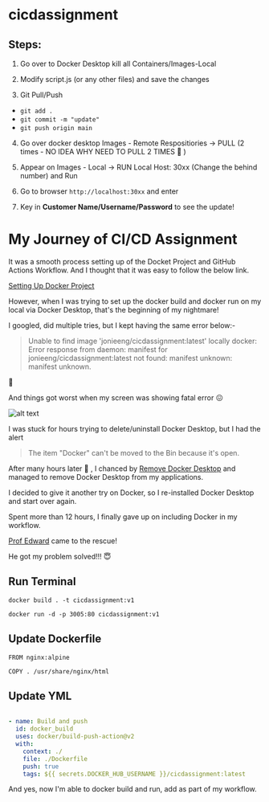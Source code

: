 # cicdassignment

## Steps:
1. Go over to Docker Desktop kill all Containers/Images-Local

2. Modify script.js (or any other files) and save the changes

3. Git Pull/Push
  - `git add .` 
  - `git commit -m "update"` 
  - `git push origin main`

4. Go over docker desktop Images - Remote Respositiories -> PULL (2 times - NO IDEA WHY NEED TO PULL 2 TIMES :raised_eyebrow: )

5. Appear on Images - Local -> RUN Local Host: 30xx (Change the behind number) and Run

6. Go to browser `http://localhost:30xx` and enter

7. Key in **Customer Name/Username/Password** to see the update!
  
# My Journey of CI/CD Assignment
It was a smooth process setting up of the Docket Project and GitHub Actions Workflow.
And I thought that it was easy to follow the below link.

[Setting Up Docker Project](https://docs.docker.com/ci-cd/github-actions/)

However, when I was trying to set up the docker build and docker run on my local via Docker Desktop, that's the beginning of my nightmare!

I googled, did multiple tries, but I kept having the same error below:-

> Unable to find image 'jonieeng/cicdassignment:latest' locally
docker: Error response from daemon: manifest for jonieeng/cicdassignment:latest not found: manifest unknown: manifest unknown.

:exploding_head:

And things got worst when my screen was showing fatal error :confounded:

![alt text](https://pbs.twimg.com/media/E36PFk1VEAsfv0P.jpg/200/200)

I was stuck for hours trying to delete/uninstall Docker Desktop, but I had the alert

> The item "Docker" can't be moved to the Bin because it's open. 

After many hours later :anger: , I chanced by [Remove Docker Desktop](https://github.com/docker/toolbox/blob/master/osx/uninstall.sh) and managed to remove Docker Desktop from my applications.

I decided to give it another try on Docker, so I re-installed Docker Desktop and start over again. 

Spent more than 12 hours, I finally gave up on including Docker in my workflow. 

[Prof Edward](https://www.linkedin.com/in/edwardjoesoef/) came to the rescue! 

He got my problem solved!!! :innocent:

## Run Terminal
`docker build . -t cicdassignment:v1`

`docker run -d -p 3005:80 cicdassignment:v1`

## Update Dockerfile 
`FROM nginx:alpine`

`COPY . /usr/share/nginx/html`

## Update YML

```publish.yml

- name: Build and push
  id: docker_build
  uses: docker/build-push-action@v2
  with:
    context: ./
    file: ./Dockerfile
    push: true
    tags: ${{ secrets.DOCKER_HUB_USERNAME }}/cicdassignment:latest
```

 And yes, now I'm able to docker build and run, add as part of my workflow.   

